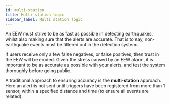 ```yaml
---
id: multi-station
title: Multi station logic
sidebar_label: Multi station logic
---
```


An EEW must strive to be as fast as possible in detecting earthquakes, whilst also making sure that the alerts are accurate. That is to say, non-earthquake events must be filtered out in the detection system.

If users receive only a few false negatives, or false positives, then trust in the EEW will be eroded. Given the stress caused by an EEW alarm, it is important to be as accurate as possible with your alerts, and test the system thoroughly before going public.

A traditional approach to ensuring accuracy is the **multi-station** approach. Here an alert is not sent until triggers have been registered from more than 1 sensor, within a specified distance and time (to ensure all events are related).

